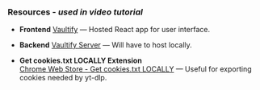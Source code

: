 ### Resources - *used in video tutorial*

- **Frontend**
  [Vaultify](https://vaultify-frontend-six.vercel.app/profile) — Hosted React app for user interface.

- **Backend**
  [Vaultify Server](https://github.com/OpsEclipse/vaultify-backend) — Will have to host locally.
  
- **Get cookies.txt LOCALLY Extension**  
  [Chrome Web Store - Get cookies.txt LOCALLY](https://chromewebstore.google.com/detail/get-cookiestxt-locally/cclelndahbckbenkjhflpdbgdldlbecc) — Useful for exporting cookies needed by yt-dlp.
